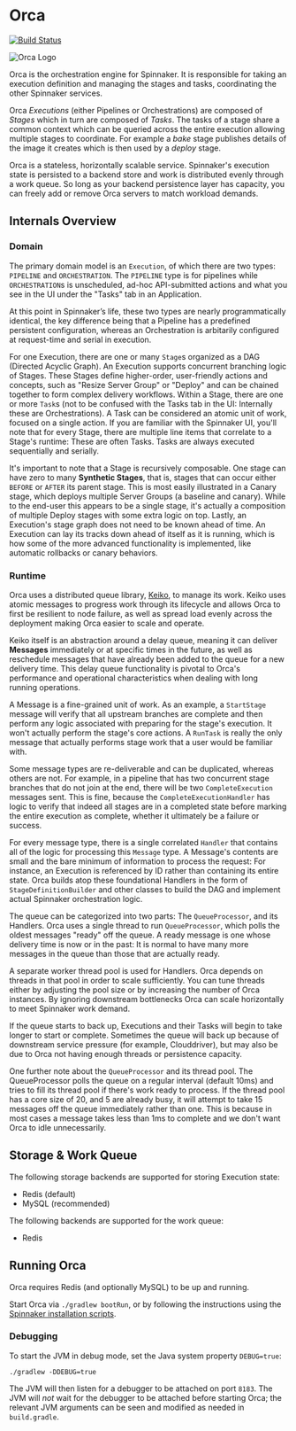 Orca
====
[![Build Status](https://api.travis-ci.org/spinnaker/orca.svg?branch=master)](https://travis-ci.org/spinnaker/orca)

![Orca Logo](logo.jpg?raw=true)

Orca is the orchestration engine for Spinnaker.
It is responsible for taking an execution definition and managing the stages and tasks, coordinating the other Spinnaker services.

Orca _Executions_ (either Pipelines or Orchestrations) are composed of _Stages_ which in turn are composed of _Tasks_.
The tasks of a stage share a common context which can be queried across the entire execution allowing multiple stages to coordinate.
For example a _bake_ stage publishes details of the image it creates which is then used by a _deploy_ stage.

Orca is a stateless, horizontally scalable service.
Spinnaker's execution state is persisted to a backend store and work is distributed evenly through a work queue.
So long as your backend persistence layer has capacity, you can freely add or remove Orca servers to match workload demands.

## Internals Overview

### Domain

The primary domain model is an `Execution`, of which there are two types: `PIPELINE` and `ORCHESTRATION`.
The `PIPELINE` type is for pipelines while `ORCHESTRATION`s is unscheduled, ad-hoc API-submitted actions and what you see in the UI under the "Tasks" tab in an Application.

At this point in Spinnaker’s life, these two types are nearly programmatically identical, the key difference being that a Pipeline has a predefined persistent configuration, whereas an Orchestration is arbitarily configured at request-time and serial in execution.

For one Execution, there are one or many `Stage`s organized as a DAG (Directed Acyclic Graph).
An Execution supports concurrent branching logic of Stages.
These Stages define higher-order, user-friendly actions and concepts, such as "Resize Server Group" or "Deploy" and can be chained together to form complex delivery workflows.
Within a Stage, there are one or more `Task`s (not to be confused with the Tasks tab in the UI: Internally these are Orchestrations).
A Task can be considered an atomic unit of work, focused on a single action.
If you are familiar with the Spinnaker UI, you'll note that for every Stage, there are multiple line items that correlate to a Stage's runtime: These are often Tasks.
Tasks are always executed sequentially and serially.

It's important to note that a Stage is recursively composable.
One stage can have zero to many **Synthetic Stages**, that is, stages that can occur either `BEFORE` or `AFTER` its parent stage.
This is most easily illustrated in a Canary stage, which deploys multiple Server Groups (a baseline and canary).
While to the end-user this appears to be a single stage, it's actually a composition of multiple Deploy stages with some extra logic on top.
Lastly, an Execution's stage graph does not need to be known ahead of time.
An Execution can lay its tracks down ahead of itself as it is running, which is how some of the more advanced functionality is implemented, like automatic rollbacks or canary behaviors.

### Runtime

Orca uses a distributed queue library, [Keiko](http://github.com/spinnaker/keiko), to manage its work.
Keiko uses atomic messages to progress work through its lifecycle and allows Orca to first be resilient to node failure, as well as spread load evenly across the deployment making Orca easier to scale and operate.

Keiko itself is an abstraction around a delay queue, meaning it can deliver **Messages** immediately or at specific times in the future, as well as reschedule messages that have already been added to the queue for a new delivery time.
This delay queue functionality is pivotal to Orca's performance and operational characteristics when dealing with long running operations.

A Message is a fine-grained unit of work.
As an example, a `StartStage` message will verify that all upstream branches are complete and then perform any logic associated with preparing for the stage's execution.
It won't actually perform the stage's core actions.
A `RunTask` is really the only message that actually performs stage work that a user would be familiar with.

Some message types are re-deliverable and can be duplicated, whereas others are not.
For example, in a pipeline that has two concurrent stage branches that do not join at the end, there will be two `CompleteExecution` messages sent.
This is fine, because the `CompleteExecutionHandler` has logic to verify that indeed all stages are in a completed state before marking the entire execution as complete, whether it ultimately be a failure or success.

For every message type, there is a single correlated `Handler` that contains all of the logic for processing this `Message` type.
A Message's contents are small and the bare minimum of information to process the request: For instance, an Execution is referenced by ID rather than containing its entire state.
Orca builds atop these foundational Handlers in the form of `StageDefinitionBuilder` and other classes to build the DAG and implement actual Spinnaker orchestration logic.

The queue can be categorized into two parts: The `QueueProcessor`, and its Handlers.
Orca uses a single thread to run `QueueProcessor`, which polls the oldest messages "ready" off the queue.
A ready message is one whose delivery time is now or in the past: It is normal to have many more messages in the queue than those that are actually ready.

A separate worker thread pool is used for Handlers.
Orca depends on threads in that pool in order to scale sufficiently.
You can tune threads either by adjusting the pool size or by increasing the number of Orca instances.
By ignoring downstream bottlenecks Orca can scale horizontally to meet Spinnaker work demand.

If the queue starts to back up, Executions and their Tasks will begin to take longer to start or complete.
Sometimes the queue will back up because of downstream service pressure (for example, Clouddriver), but may also be due to Orca not having enough threads or persistence capacity.

One further note about the `QueueProcessor` and its thread pool.
The QueueProcessor polls the queue on a regular interval (default 10ms) and tries to fill its thread pool if there's work ready to process.
If the thread pool has a core size of 20, and 5 are already busy, it will attempt to take 15 messages off the queue immediately rather than one.
This is because in most cases a message takes less than 1ms to complete and we don't want Orca to idle unnecessarily.

## Storage & Work Queue

The following storage backends are supported for storing Execution state:

* Redis (default)
* MySQL (recommended)

The following backends are supported for the work queue:

* Redis

## Running Orca

Orca requires Redis (and optionally MySQL) to be up and running.

Start Orca via `./gradlew bootRun`, or by following the instructions using the [Spinnaker installation scripts](https://www.github.com/spinnaker/spinnaker).

### Debugging

To start the JVM in debug mode, set the Java system property `DEBUG=true`:

```
./gradlew -DDEBUG=true
```

The JVM will then listen for a debugger to be attached on port `8183`.
The JVM will _not_ wait for the debugger to be attached before starting Orca; the relevant JVM arguments can be seen and modified as needed in `build.gradle`.


